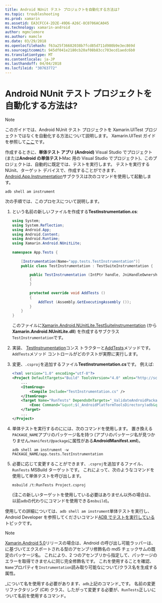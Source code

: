 ```yaml
---
title: Android NUnit テスト プロジェクトを自動化する方法は?
ms.topic: troubleshooting
ms.prod: xamarin
ms.assetid: EA3CFCC4-2D2E-49D6-A26C-8C0706ACA045
ms.technology: xamarin-android
author: mgmclemore
ms.author: mamcle
ms.date: 03/29/2018
ms.openlocfilehash: f63a25f36682038b7fcd85d711d980b9e3ec869d
ms.sourcegitcommit: 945df041e2180cb20af08b83cc703ecd1aedc6b0
ms.translationtype: MT
ms.contentlocale: ja-JP
ms.lasthandoff: 04/04/2018
ms.locfileid: "30763772"
---
```

# <a name="how-do-i-automate-an-android-nunit-test-project"></a>Android NUnit テスト プロジェクトを自動化する方法は?

> [!NOTE]
> このガイドでは、Android NUnit テスト プロジェクトを Xamarin.UITest プロジェクトではなくを自動化する方法について説明します。 Xamarin.UITest ガイドを参照して[ここ](https://docs.microsoft.com/appcenter/test-cloud/preparing-for-upload/uitest)です。

作成するときに、**単体テスト アプリ (Android)** Visual Studio でプロジェクト (または**Android の単体テスト**Mac 用の Visual Studio でプロジェクト)、このプロジェクトは、自動的に既定では、テストを実行します。
テストを実行する NUnit、ターゲット デバイスで、作成することができます、 [Android.App.Instrumentation](https://developer.xamarin.com/api/type/Android.App.Instrumentation/)サブクラスは次のコマンドを使用して起動します。 

```shell
adb shell am instrument 
```

次の手順では、このプロセスについて説明します。

1.  という名前の新しいファイルを作成する**TestInstrumentation.cs**: 

    ```cs 
    using System;
    using System.Reflection;
    using Android.App;
    using Android.Content;
    using Android.Runtime;
    using Xamarin.Android.NUnitLite;
     
    namespace App.Tests {
     
        [Instrumentation(Name="app.tests.TestInstrumentation")]
        public class TestInstrumentation : TestSuiteInstrumentation {
     
            public TestInstrumentation (IntPtr handle, JniHandleOwnership transfer) : base (handle, transfer)
            {
            }
     
            protected override void AddTests ()
            {
                AddTest (Assembly.GetExecutingAssembly ());
            }
        }
    }
    ```
    このファイルに[Xamarin.Android.NUnitLite.TestSuiteInstrumentation](https://developer.xamarin.com/api/type/Xamarin.Android.NUnitLite.TestSuiteInstrumentation/) (から**Xamarin.Android.NUnitLite.dll**) を作成するサブクラス`TestInstrumentation`です。

2.  実装、 [TestInstrumentation](https://developer.xamarin.com/api/constructor/Xamarin.Android.NUnitLite.TestSuiteInstrumentation.TestSuiteInstrumentation/p/System.IntPtr/Android.Runtime.JniHandleOwnership/)コンス トラクターと[AddTests](https://developer.xamarin.com/api/member/Xamarin.Android.NUnitLite.TestSuiteInstrumentation.AddTests%28%29)メソッドです。 `AddTests`メソッド コントロールがどのテストが実際に実行します。

3.  変更、`.csproj`を追加するファイル**TestInstrumentation.cs**です。 例えば:

    ```xml
    <?xml version="1.0" encoding="utf-8"?>
    <Project DefaultTargets="Build" ToolsVersion="4.0" xmlns="http://schemas.microsoft.com/developer/msbuild/2003">
        ...
        <ItemGroup>
            <Compile Include="TestInstrumentation.cs" />
        </ItemGroup>
        <Target Name="RunTests" DependsOnTargets="_ValidateAndroidPackageProperties">
            <Exec Command="&quot;$(_AndroidPlatformToolsDirectory)adb&quot; $(AdbTarget) $(AdbOptions) shell am instrument -w $(_AndroidPackage)/app.tests.TestInstrumentation" />
        </Target>
        ...
    </Project>
    ```

3.  単体テストを実行するのにには、次のコマンドを使用します。 置き換える`PACKAGE_NAME`アプリのパッケージ名を持つ (アプリのパッケージ名が見つかりません`/manifest/@package`に属性がある**AndroidManifest.xml**)。

    ```shell
    adb shell am instrument -w PACKAGE_NAME/app.tests.TestInstrumentation
    ```

4.  必要に応じて変更することができます、`.csproj`を追加するファイル、 `RunTests` MSBuild ターゲットです。 これによって、次のようなコマンドを使用して単体テストを呼び出します。

    ```shell
    msbuild /t:RunTests Project.csproj
    ```
    (注この新しいターゲットを使用している必要はありません以外の場合は、以前`adb`の代わりにコマンドを使用できる`msbuild`)。

使用しての詳細については、`adb shell am instrument`単体テストを実行し、Android Developer を参照してくださいコマンド[ADB でテストを実行している](https://developer.android.com/studio/test/command-line.html#RunTestsDevice)トピックです。


> [!NOTE]
> [Xamarin.Android 5.0](https://developer.xamarin.com/releases/android/xamarin.android_5/xamarin.android_5.1/#Android_Callable_Wrapper_Naming)リリースの場合は、Android の呼び出し可能ラッパーは、に基づいてエクスポートされる型のアセンブリ修飾名の md5 チェックサムの既定のパッケージ名。 これにより、2 つのアセンブリから指定して、パッケージのエラーを取得できませんに同じ完全修飾名です。 これを使用することを確認、`Name`プロパティを`Instrumentation`読み取り可能なについて/クラス名を生成する属性。

_について名を使用する必要があります、`adb`上記のコマンド_です。
名前の変更リファクタリング (C#) クラス、したがって変更する必要が、`RunTests`正しいについて名前を使用するコマンド。

